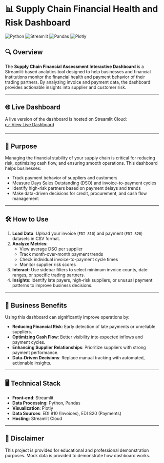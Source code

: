 # 📊 Supply Chain Financial Health and Risk Dashboard

![Python](https://img.shields.io/badge/Python-3.13.5-blue)
![Streamlit](https://img.shields.io/badge/Streamlit-1.48.1-orange)
![Pandas](https://img.shields.io/badge/Pandas-2.3.1-blue)
![Plotly](https://img.shields.io/badge/Plotly-6.3.0-purple)

## 🔍 Overview
The **Supply Chain Financial Assessment Interactive Dashboard** is a Streamlit-based analytics tool designed to help businesses and financial institutions monitor the financial health and payment behavior of their trading partners. By analyzing invoice and payment data, the dashboard provides actionable insights into supplier and customer risk.

---

## 🌐 Live Dashboard
A live version of the dashboard is hosted on Streamlit Cloud:  
[👉 View Live Dashboard](https://kawandag.github.io/edi_supply_chain_dashboard/)

---

## 🎯 Purpose
Managing the financial stability of your supply chain is critical for reducing risk, optimizing cash flow, and ensuring smooth operations. This dashboard helps businesses:

- Track payment behavior of suppliers and customers
- Measure Days Sales Outstanding (DSO) and invoice-to-payment cycles
- Identify high-risk partners based on payment delays and trends
- Make data-driven decisions for credit, procurement, and cash flow management

---

## 🛠 How to Use
1. **Load Data**: Upload your invoice (`EDI 810`) and payment (`EDI 820`) datasets in CSV format.  
2. **Analyze Metrics**:
   - View average DSO per supplier
   - Track month-over-month payment trends
   - Check individual invoice-to-payment cycle times
   - Monitor supplier risk scores
3. **Interact**: Use sidebar filters to select minimum invoice counts, date ranges, or specific trading partners.  
4. **Insights**: Identify late payers, high-risk suppliers, or unusual payment patterns to improve business decisions.

---

## 🚀 Business Benefits
Using this dashboard can significantly improve operations by:

- **Reducing Financial Risk**: Early detection of late payments or unreliable suppliers.  
- **Optimizing Cash Flow**: Better visibility into expected inflows and payment cycles.  
- **Enhancing Supplier Relationships**: Prioritize suppliers with strong payment performance.  
- **Data-Driven Decisions**: Replace manual tracking with automated, actionable insights.

---

## 🖥 Technical Stack
- **Front-end**: Streamlit  
- **Data Processing**: Python, Pandas  
- **Visualization**: Plotly  
- **Data Sources**: EDI 810 (Invoices), EDI 820 (Payments)  
- **Hosting**: Streamlit Cloud

---

## 📜 Disclaimer
This project is provided for educational and professional demonstration purposes. Mock data is provided to demonstrate how dashboard works. 
